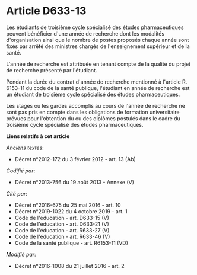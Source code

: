 # Article D633-13

Les étudiants de troisième cycle spécialisé des études pharmaceutiques peuvent bénéficier d'une année de recherche dont les
modalités d'organisation ainsi que le nombre de postes proposés chaque année sont fixés par arrêté des ministres chargés de
l'enseignement supérieur et de la santé. 

L'année de recherche est attribuée en tenant compte de la qualité du projet de recherche présenté par l'étudiant. 

Pendant la durée du contrat d'année de recherche mentionné à l'article R. 6153-11 du code de la santé publique, l'étudiant en
année de recherche est un étudiant de troisième cycle spécialisé des études pharmaceutiques. 

Les stages ou les gardes accomplis au cours de l'année de recherche ne sont pas pris en compte dans les obligations de
formation universitaire prévues pour l'obtention du ou des diplômes postulés dans le cadre du troisième cycle spécialisé des
études pharmaceutiques.

**Liens relatifs à cet article**

_Anciens textes_:

  - Décret n°2012-172 du 3 février 2012 - art. 13 (Ab)

_Codifié par_:

  - Décret n°2013-756 du 19 août 2013 -  Annexe (V)

_Cité par_:

  - Décret n°2016-675 du 25 mai 2016 - art. 10
  - Décret n°2019-1022 du 4 octobre 2019 - art. 1
  - Code de l'éducation - art. D633-15 (V)
  - Code de l'éducation - art. D633-21 (V)
  - Code de l'éducation - art. R633-27 (V)
  - Code de l'éducation - art. R633-46 (V)
  - Code de la santé publique - art. R6153-11 (VD)

_Modifié par_:

  - Décret n°2016-1008 du 21 juillet 2016 - art. 2

